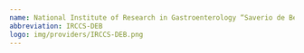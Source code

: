 ```yaml
---
name: National Institute of Research in Gastroenterology “Saverio de Bellis”
abbreviation: IRCCS-DEB
logo: img/providers/IRCCS-DEB.png
---
```


